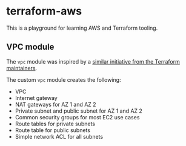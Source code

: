 # terraform-aws

This is a playground for learning AWS and Terraform tooling.

## VPC module

The `vpc` module was inspired by a [similar initiative from the Terraform maintainers](https://registry.terraform.io/modules/terraform-aws-modules/vpc/aws/1.37.0).

The custom `vpc` module creates the following:

- VPC
- Internet gateway
- NAT gateways for AZ 1 and AZ 2
- Private subnet and public subnet for AZ 1 and AZ 2
- Common security groups for most EC2 use cases
- Route tables for private subnets
- Route table for public subnets
- Simple network ACL for all subnets
